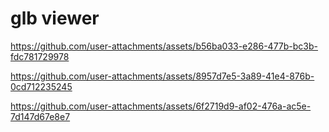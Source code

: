 # glb viewer

https://github.com/user-attachments/assets/b56ba033-e286-477b-bc3b-fdc781729978

https://github.com/user-attachments/assets/8957d7e5-3a89-41e4-876b-0cd712235245

https://github.com/user-attachments/assets/6f2719d9-af02-476a-ac5e-7d147d67e8e7
